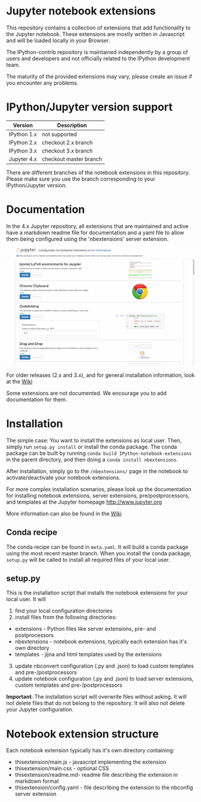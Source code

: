 Jupyter notebook extensions
===========================

This repository contains a collection of extensions that add functionality to the Jupyter notebook.
These extensions are mostly written in Javascript and will be loaded locally in your Browser.

The IPython-contrib repository is maintained independently by a group of users and developers and not officially related
 to the IPython development team.

The maturity of the provided extensions may vary, please create an issue if you encounter any problems.


IPython/Jupyter version support
===============================

| Version     | Description            |
|-------------|------------------------|
| IPython 1.x | not supported          |
| IPython 2.x | checkout 2.x branch    |
| IPython 3.x | checkout 3.x branch    |
| Jupyter 4.x | checkout master branch |

There are different branches of the notebook extensions in this repository.
Please make sure you use the branch corresponding to your IPython/Jupyter version.


Documentation
=============

In the 4.x Jupyter repository, all extensions that are maintained and active have a markdown readme file for 
documentation and a yaml file to allow them being configured using the 'nbextensions' server extension.

![Extensions](nbextensions/config/icon.png)

For older releases (2.x and 3.x), and for general installation information, look at the [Wiki](https://github.com/ipython-contrib/IPython-notebook-extensions/wiki)

Some extensions are not documented. We encourage you to add documentation for them.


Installation
============

The simple case: You want to install the extensions as local user. Then, simply run `setup.py install` or install
the conda package. The conda package can be built by running `conda build IPython-notebook-extensions` in the parent
directory, and then doing a `conda install nbextensions`.

After installation, simply go to the `/nbextensions/` page in the notebook to activate/deactivate  your notebook extensions.

For more complex installation scenarios, please look up the documentation for installing notebook extensions, 
server extensions, pre/postprocessors, and templates at the Jupyter homepage http://www.jupyter.org

More information can also be found in the [Wiki](https://github.com/ipython-contrib/IPython-notebook-extensions/wiki)


Conda recipe
-------------

The conda recipe can be found in `meta.yaml`. It will build a conda package using the most recent master branch.
When you install the conda package, `setup.py` will be called to install all required files of your local user.


setup.py
--------

This is the installation script that installs the notebook extensions for your local user.
It will
 1. find your local configuration directories
 2. install files from the following directories:
   * extensions - Python files like server extensions, pre- and postprocessors
   * nbextensions - notebook extensions, typically each extension has it's own directory
   * templates - jijna and html templates used by the extensions
 3. update nbconvert configuration (.py and .json) to load custom templates and pre-/postprocessors  
 4. update notebook configuration (.py and .json) to load server extensions, custom templates and pre-/postprocessors

**Important**: The installation script will overwrite files without asking. It will not delete files that do not belong
 to the repository. It will also not delete your Jupyter configuration.


Notebook extension structure
============================

Each notebook extension typically has it's own directory containing:
 * thisextension/main.js - javascript implementing the extension
 * thisextension/main.css - optional CSS
 * thisextension/readme.md- readme file describing the extension in markdown format
 * thisextension/config.yaml - file describing the extension to the nbconfig server extension

